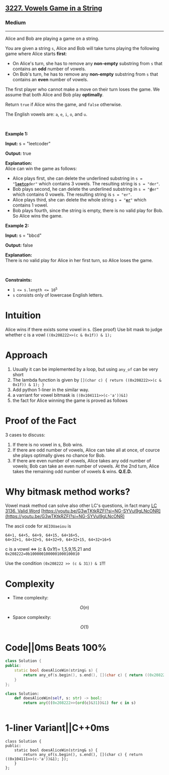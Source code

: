 <h2><a href="https://leetcode.com/problems/vowels-game-in-a-string">3227. Vowels Game in a String</a></h2><h3>Medium</h3><hr><p>Alice and Bob are playing a game on a string.</p>

<p>You are given a string <code>s</code>, Alice and Bob will take turns playing the following game where Alice starts <strong>first</strong>:</p>

<ul>
	<li>On Alice&#39;s turn, she has to remove any <strong>non-empty</strong> <span data-keyword="substring">substring</span> from <code>s</code> that contains an <strong>odd</strong> number of vowels.</li>
	<li>On Bob&#39;s turn, he has to remove any <strong>non-empty</strong> <span data-keyword="substring">substring</span> from <code>s</code> that contains an <strong>even</strong> number of vowels.</li>
</ul>

<p>The first player who cannot make a move on their turn loses the game. We assume that both Alice and Bob play <strong>optimally</strong>.</p>

<p>Return <code>true</code> if Alice wins the game, and <code>false</code> otherwise.</p>

<p>The English vowels are: <code>a</code>, <code>e</code>, <code>i</code>, <code>o</code>, and <code>u</code>.</p>

<p>&nbsp;</p>
<p><strong class="example">Example 1:</strong></p>

<div class="example-block">
<p><strong>Input:</strong> <span class="example-io">s = &quot;leetcoder&quot;</span></p>

<p><strong>Output:</strong> <span class="example-io">true</span></p>

<p><strong>Explanation:</strong><br />
Alice can win the game as follows:</p>

<ul>
	<li>Alice plays first, she can delete the underlined substring in <code>s = &quot;<u><strong>leetco</strong></u>der&quot;</code> which contains 3 vowels. The resulting string is <code>s = &quot;der&quot;</code>.</li>
	<li>Bob plays second, he can delete the underlined substring in <code>s = &quot;<u><strong>d</strong></u>er&quot;</code> which contains 0 vowels. The resulting string is <code>s = &quot;er&quot;</code>.</li>
	<li>Alice plays third, she can delete the whole string <code>s = &quot;<strong><u>er</u></strong>&quot;</code> which contains 1 vowel.</li>
	<li>Bob plays fourth, since the string is empty, there is no valid play for Bob. So Alice wins the game.</li>
</ul>
</div>

<p><strong class="example">Example 2:</strong></p>

<div class="example-block">
<p><strong>Input:</strong> <span class="example-io">s = &quot;bbcd&quot;</span></p>

<p><strong>Output:</strong> <span class="example-io">false</span></p>

<p><strong>Explanation:</strong><br />
There is no valid play for Alice in her first turn, so Alice loses the game.</p>
</div>

<p>&nbsp;</p>
<p><strong>Constraints:</strong></p>

<ul>
	<li><code>1 &lt;= s.length &lt;= 10<sup>5</sup></code></li>
	<li><code>s</code> consists only of lowercase English letters.</li>
</ul>

# Intuition
<!-- Describe your first thoughts on how to solve this problem. -->
Alice wins if there exists some vowel in s. (See proof)
Use bit mask to judge whether c is a vowl
`((0x208222>>(c & 0x1f)) & 1);`
# Approach
<!-- Describe your approach to solving the problem. -->
1. Usually it can be implemented by a loop, but using `any_of` can be very short
2. The lambda function is given by `[](char c) { return ((0x208222>>(c & 0x1f)) & 1); }`
3. Add python 1-liner in the similar way.
4. a varriant for vowel bitmask is `((0x104111>>(c-'a'))&1)` 
5. the fact for Alice winning the game is proved as follows
# Proof of the Fact
3 cases to discuss:
1. If there is no vowel in s, Bob wins.
2. If there are odd number of vowels, Alice can take all at once, of cource she plays optimally gives no chance for Bob.
3. If there are even number of vowels, Alice takes any odd number of vowels; Bob can take an even number of vowels. At the 2nd turn, Alice takes the remaining odd number of vowels & wins. **Q.E.D.**
# Why bitmask method works?
Vowel mask method can solve also other LC's questions, in fact many [LC 3136. Valid Word](https://leetcode.com/problems/valid-word/solutions/6959558/bitmask-for-vowel-bitset-beats-100/)
[https://youtu.be/G3wTKtkRZFI?si=NG-SYVul9gLNcONR](https://youtu.be/G3wTKtkRZFI?si=NG-SYVul9gLNcONR)

The ascii code for `AEIOUaeiou` is
```
64+1, 64+5, 64+9, 64+15, 64+16+5,
64+32+1, 64+32+5, 64+32+9, 64+32+15, 64+32+16+5
```
c is a vowel $\iff$ (c & 0x1f)= 1,5,9,15,21
and `0x208222=0b1000001000001000100010`

Use the condition `(0x208222 >> (c & 31)) & 1`!!!
# Complexity
- Time complexity:
<!-- Add your time complexity here, e.g. $$O(n)$$ -->
 $$O(n)$$
- Space complexity:
<!-- Add your space complexity here, e.g. $$O(n)$$ -->
 $$O(1)$$
# Code||0ms Beats 100%
```cpp []
class Solution {
public:
    static bool doesAliceWin(string& s) {
        return any_of(s.begin(), s.end(), [](char c) { return ((0x208222>>(c & 31)) & 1); });
    }
};
```
```Python []
class Solution:
    def doesAliceWin(self, s: str) -> bool:
        return any(((0x208222>>(ord(c)&31))&1) for c in s)
        
```
# 1-liner Variant||C++0ms
```
class Solution {
public:
    static bool doesAliceWin(string& s) {
        return any_of(s.begin(), s.end(), [](char c) { return ((0x104111>>(c-'a'))&1); });
    }
};
```
